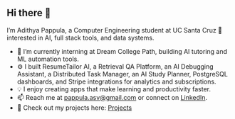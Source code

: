 ## Hi there 👋  

I’m Adithya Pappula, a Computer Engineering student at UC Santa Cruz 🐌 interested in AI, full stack tools, and data systems.  

- 🧠 I’m currently interning at Dream College Path, building AI tutoring and ML automation tools.  
- ⚙️ I built ResumeTailor AI, a Retrieval QA Platform, an AI Debugging Assistant, a Distributed Task Manager, an AI Study Planner, PostgreSQL dashboards, and Stripe integrations for analytics and subscriptions.  
- 💡 I enjoy creating apps that make learning and productivity faster.  
- 📫 Reach me at [pappula.asv@gmail.com](mailto:pappula.asv@gmail.com) or connect on [LinkedIn](https://linkedin.com/in/adithya-pappula).  
- 🧩 Check out my projects here: [Projects](https://profile-tau-lac.vercel.app/)  
